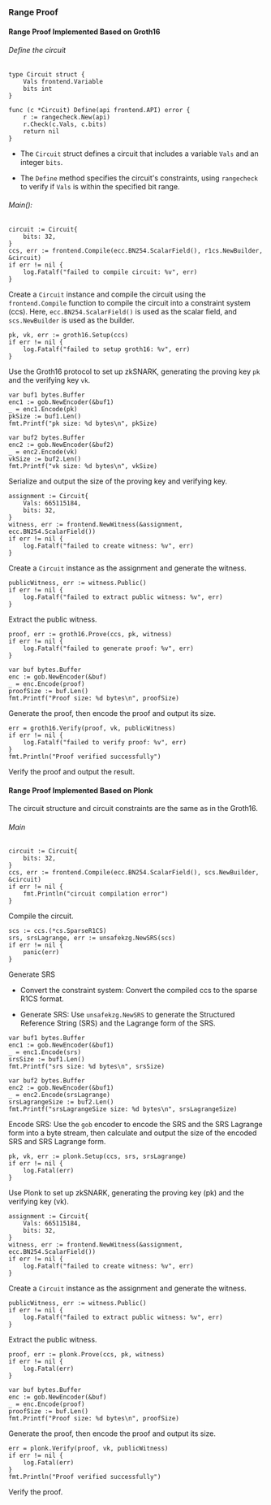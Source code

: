 ### Range Proof

#### Range Proof Implemented Based on Groth16

###### Define the circuit

```markup
type Circuit struct {
	Vals frontend.Variable
	bits int
}

func (c *Circuit) Define(api frontend.API) error {
	r := rangecheck.New(api)
	r.Check(c.Vals, c.bits)
	return nil
}
```

* The `Circuit` struct defines a circuit that includes a variable `Vals` and an integer `bits`.

* The `Define` method specifies the circuit's constraints, using `rangecheck` to verify if `Vals` is within the specified bit range.

###### Main():

```markup
circuit := Circuit{
	bits: 32,
}
ccs, err := frontend.Compile(ecc.BN254.ScalarField(), r1cs.NewBuilder, &circuit)
if err != nil {
	log.Fatalf("failed to compile circuit: %v", err)
}
```

Create a `Circuit` instance and compile the circuit using the `frontend.Compile` function to compile the circuit into a constraint system (ccs). Here, `ecc.BN254.ScalarField()` is used as the scalar field, and `scs.NewBuilder` is used as the builder.

```markup
pk, vk, err := groth16.Setup(ccs)
if err != nil {
	log.Fatalf("failed to setup groth16: %v", err)
}
```

Use the Groth16 protocol to set up zkSNARK, generating the proving key `pk` and the verifying key `vk`.

```markup
var buf1 bytes.Buffer
enc1 := gob.NewEncoder(&buf1)
_ = enc1.Encode(pk)
pkSize := buf1.Len()
fmt.Printf("pk size: %d bytes\n", pkSize)

var buf2 bytes.Buffer
enc2 := gob.NewEncoder(&buf2)
_ = enc2.Encode(vk)
vkSize := buf2.Len()
fmt.Printf("vk size: %d bytes\n", vkSize)
```

Serialize and output the size of the proving key and verifying key.

```markup
assignment := Circuit{
	Vals: 665115184,
	bits: 32,
}
witness, err := frontend.NewWitness(&assignment, ecc.BN254.ScalarField())
if err != nil {
	log.Fatalf("failed to create witness: %v", err)
}
```

Create a `Circuit` instance as the assignment and generate the witness.

```markup
publicWitness, err := witness.Public()
if err != nil {
	log.Fatalf("failed to extract public witness: %v", err)
}
```

Extract the public witness.

```markup
proof, err := groth16.Prove(ccs, pk, witness)
if err != nil {
	log.Fatalf("failed to generate proof: %v", err)
}

var buf bytes.Buffer
enc := gob.NewEncoder(&buf)
_ = enc.Encode(proof)
proofSize := buf.Len()
fmt.Printf("Proof size: %d bytes\n", proofSize)
```

Generate the proof, then encode the proof and output its size.

```markup
err = groth16.Verify(proof, vk, publicWitness)
if err != nil {
	log.Fatalf("failed to verify proof: %v", err)
}
fmt.Println("Proof verified successfully")
```

Verify the proof and output the result.

#### Range Proof Implemented Based on Plonk

The circuit structure and circuit constraints are the same as in the Groth16.

###### Main

```markup
circuit := Circuit{
    bits: 32,
}
ccs, err := frontend.Compile(ecc.BN254.ScalarField(), scs.NewBuilder, &circuit)
if err != nil {
    fmt.Println("circuit compilation error")
}
```

Compile the circuit.

```markup
scs := ccs.(*cs.SparseR1CS)
srs, srsLagrange, err := unsafekzg.NewSRS(scs)
if err != nil {
    panic(err)
}
```

Generate SRS

* Convert the constraint system: Convert the compiled ccs to the sparse R1CS format.

* Generate SRS: Use `unsafekzg.NewSRS` to generate the Structured Reference String (SRS) and the Lagrange form of the SRS.

```markup
var buf1 bytes.Buffer
enc1 := gob.NewEncoder(&buf1)
_ = enc1.Encode(srs)
srsSize := buf1.Len()
fmt.Printf("srs size: %d bytes\n", srsSize)

var buf2 bytes.Buffer
enc2 := gob.NewEncoder(&buf1)
_ = enc2.Encode(srsLagrange)
srsLagrangeSize := buf2.Len()
fmt.Printf("srsLagrangeSize size: %d bytes\n", srsLagrangeSize)
```

Encode SRS: Use the `gob` encoder to encode the SRS and the SRS Lagrange form into a byte stream, then calculate and output the size of the encoded SRS and SRS Lagrange form.

```markup
pk, vk, err := plonk.Setup(ccs, srs, srsLagrange)
if err != nil {
    log.Fatal(err)
}
```

Use Plonk to set up zkSNARK, generating the proving key (pk) and the verifying key (vk).

```markup
assignment := Circuit{
    Vals: 665115184,
    bits: 32,
}
witness, err := frontend.NewWitness(&assignment, ecc.BN254.ScalarField())
if err != nil {
    log.Fatalf("failed to create witness: %v", err)
}
```

Create a `Circuit` instance as the assignment and generate the witness.

```markup
publicWitness, err := witness.Public()
if err != nil {
    log.Fatalf("failed to extract public witness: %v", err)
}
```

Extract the public witness.

```markup
proof, err := plonk.Prove(ccs, pk, witness)
if err != nil {
    log.Fatal(err)
}
    
var buf bytes.Buffer
enc := gob.NewEncoder(&buf)
_ = enc.Encode(proof)
proofSize := buf.Len()
fmt.Printf("Proof size: %d bytes\n", proofSize)
```

Generate the proof, then encode the proof and output its size.

```markup
err = plonk.Verify(proof, vk, publicWitness)
if err != nil {
    log.Fatal(err)
}
fmt.Println("Proof verified successfully")
```

Verify the proof.
